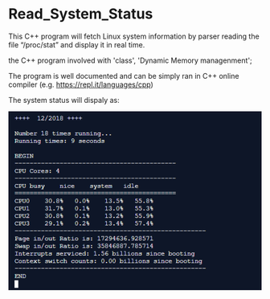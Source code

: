 # Read_System_Status
This C++ program will fetch Linux system information by parser reading the file “/proc/stat” and display it in real time.

the C++ program involved with 'class', 'Dynamic Memory managenment';

The program is well documented and can be simply ran in C++ online compiler (e.g. https://repl.it/languages/cpp)

The system status will dispaly as:

![overview](https://raw.githubusercontent.com/JieGH/Read_System_Status/master/Capture.PNG)

